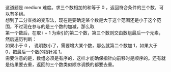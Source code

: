 这道题是 medium 难度。求三个数相加的和等于 0 ，返回符合条件的三个数，可以有多组。<br>
想到了二分查找的变形法，现在是要确定某个数是大于这个范围还是小于这个范围，不过现在参与的是三个数的加减，那么取<br>
第一个数后，在取 i + 1 为索引的第二个数，第三个数则交由数组最后一个元素，然后遍历判断：<br>
如果小于 0 ， 说明数小了，需要增大某个数，那么就第二个数加 1，如果大于 0，把最后一个数的指针减 1。<br>
需要注意的是，数组必须是有序的，这样才能确保指针向前移时是顺序的。还有就是结果要去重，返回的三个数类似顺序调换的都要去重。

